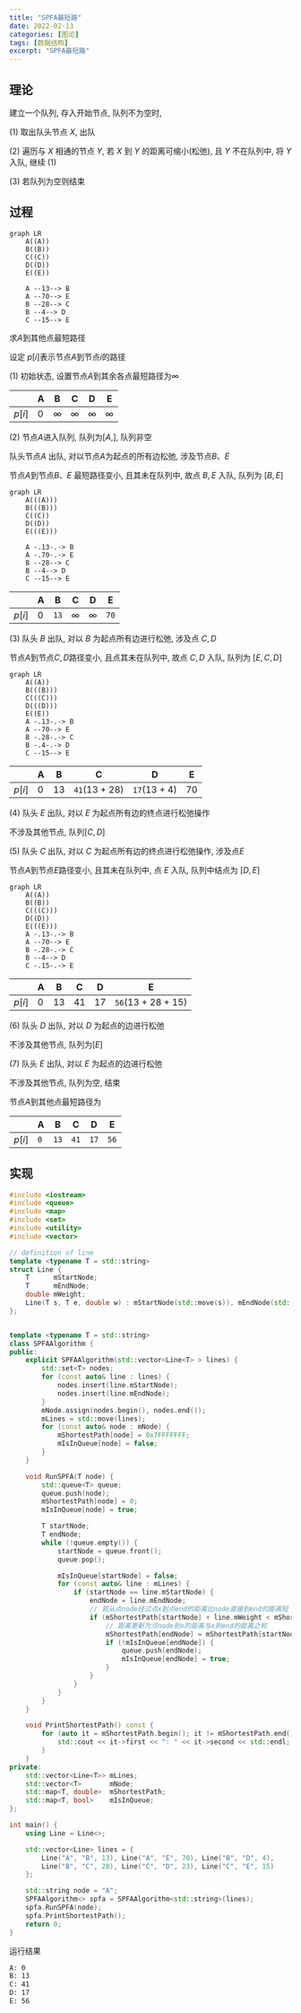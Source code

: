 ```yaml
---
title: "SPFA最短路"
date: 2022-02-13
categories: [图论]
tags: [数据结构]
excerpt: "SPFA最短路"
---
```


## 理论

建立一个队列, 存入开始节点, 队列不为空时, 

(1) 取出队头节点 $X$, 出队

(2) 遍历与 $X$ 相通的节点 $Y$, 若 $X$ 到 $Y$ 的距离可缩小(松弛), 且 $Y$ 不在队列中, 将 $Y$ 入队, 继续 $(1)$

(3) 若队列为空则结束

## 过程

```mermaid
graph LR
    A((A))
    B((B))
    C((C))
    D((D))
    E((E))

    A --13--> B
    A --70--> E
    B --28--> C
    B --4--> D
    C --15--> E
```

求$A$到其他点最短路径

设定 $p[i]$表示节点$A$到节点$i$的路径

(1) 初始状态, 设置节点$A$到其余各点最短路径为$∞$

|        | A   | B   | C   | D   | E   |
| ------ | --- | --- | --- | --- | --- |
| $p[i]$ | $0$ | $∞$ | $∞$ | $∞$ | $∞$ |

(2) 节点$A$进入队列, 队列为$[A,]$, 队列非空

队头节点$A$ 出队, 对以节点$A$为起点的所有边松弛, 涉及节点$B、E$

节点$A$到节点$B、E$ 最短路径变小, 且其未在队列中, 故点 $B, E$ 入队, 队列为 $[B, E]$

```mermaid
graph LR
    A(((A)))
    B(((B)))
    C((C))
    D((D))
    E(((E)))

    A -.13-.-> B
    A -.70-.-> E
    B --28--> C
    B --4--> D
    C --15--> E
```

|        | A   | B    | C   | D   | E    |
| ------ | --- | ---- | --- | --- | ---- |
| $p[i]$ | $0$ | `13` | $∞$ | $∞$ | `70` |


(3) 队头 $B$ 出队, 对以 $B$ 为起点所有边进行松弛, 涉及点 $C, D$

节点$A$到节点$C, D$路径变小, 且点其未在队列中, 故点 $C, D$ 入队, 队列为 $[E, C, D]$

```mermaid
graph LR
    A((A))
    B(((B)))
    C(((C)))
    D(((D)))
    E((E))
    A -.13-.-> B
    A --70--> E
    B -.28-.-> C
    B -.4-.-> D
    C --15--> E
```

|        | A   | B    | C             | D            | E    |
| ------ | --- | ---- | ------------- | ------------ | ---- |
| $p[i]$ | $0$ | $13$ | `41`(13 + 28) | `17`(13 + 4) | $70$ |

(4) 队头 $E$ 出队, 对以 $E$ 为起点所有边的终点进行松弛操作

不涉及其他节点, 队列$[C, D]$

(5) 队头 $C$ 出队, 对以 $C$ 为起点所有边的终点进行松弛操作, 涉及点$E$

节点$A$到节点$E$路径变小, 且其未在队列中, 点 $E$ 入队, 队列中结点为 $[D, E]$

```mermaid
graph LR
    A((A))
    B((B))
    C(((C)))
    D((D))
    E(((E)))
    A -.13-.-> B
    A --70--> E
    B -.28-.-> C
    B --4--> D
    C -.15-.-> E
```

|        | A   | B    | C    | D    |        E           |
| ------ | --- | ---- | ---- | ---- | ------------------ |
| $p[i]$ | $0$ | $13$ | $41$ | $17$ | `56`(13 + 28 + 15) |


(6) 队头 $D$ 出队, 对以 $D$ 为起点的边进行松弛

不涉及其他节点, 队列为$[E]$

(7) 队头 $E$ 出队, 对以 $E$ 为起点的边进行松弛

不涉及其他节点, 队列为空, 结束

节点$A$到其他点最短路径为

|        | A   | B    | C    | D    | E    |
| ------ | --- | ---- | ---- | ---- | ---- |
| $p[i]$ | `0` | `13` | `41` | `17` | `56` |


## 实现

```c++
#include <iostream>
#include <queue>
#include <map>
#include <set>
#include <utility>
#include <vector>

// definition of line
template <typename T = std::string>
struct Line {
    T      mStartNode;
    T      mEndNode;
    double mWeight;
    Line(T s, T e, double w) : mStartNode(std::move(s)), mEndNode(std::move(e)), mWeight(w) {}
};


template <typename T = std::string>
class SPFAAlgorithm {
public:
    explicit SPFAAlgorithm(std::vector<Line<T> > lines) {
        std::set<T> nodes;
        for (const auto& line : lines) {
            nodes.insert(line.mStartNode);
            nodes.insert(line.mEndNode);
        }
        mNode.assign(nodes.begin(), nodes.end());
        mLines = std::move(lines);
        for (const auto& node : mNode) {
            mShortestPath[node] = 0x7FFFFFFF;
            mIsInQueue[node] = false;
        }
    }

    void RunSPFA(T node) {
        std::queue<T> queue;
        queue.push(node);
        mShortestPath[node] = 0;
        mIsInQueue[node] = true;

        T startNode;
        T endNode;
        while (!queue.empty()) {
            startNode = queue.front();
            queue.pop();

            mIsInQueue[startNode] = false;
            for (const auto& line : mLines) {
                if (startNode == line.mStartNode) {
                    endNode = line.mEndNode;
                    // 若从点node经过点x到点end的距离比node直接到end的距离短
                    if (mShortestPath[startNode] + line.mWeight < mShortestPath[endNode]) {
                        // 距离更新为点node到x的距离与x到end的距离之和
                        mShortestPath[endNode] = mShortestPath[startNode] + line.mWeight;
                        if (!mIsInQueue[endNode]) {
                            queue.push(endNode);
                            mIsInQueue[endNode] = true;
                        }
                    }
                }
            }
        }
    }

    void PrintShortestPath() const {
        for (auto it = mShortestPath.begin(); it != mShortestPath.end(); ++it) {
            std::cout << it->first << ": " << it->second << std::endl;
        }
    }
private:
    std::vector<Line<T>> mLines;
    std::vector<T>       mNode;
    std::map<T, double>  mShortestPath;
    std::map<T, bool>    mIsInQueue;
};

int main() {
    using Line = Line<>;

    std::vector<Line> lines = {
        Line("A", "B", 13), Line("A", "E", 70), Line("B", "D", 4),
        Line("B", "C", 28), Line("C", "D", 23), Line("C", "E", 15)
    };

    std::string node = "A";
    SPFAAlgorithm<> spfa = SPFAAlgorithm<std::string>(lines);
    spfa.RunSPFA(node);
    spfa.PrintShortestPath();
    return 0;
}
```

运行结果

```sh
A: 0
B: 13
C: 41
D: 17
E: 56
```